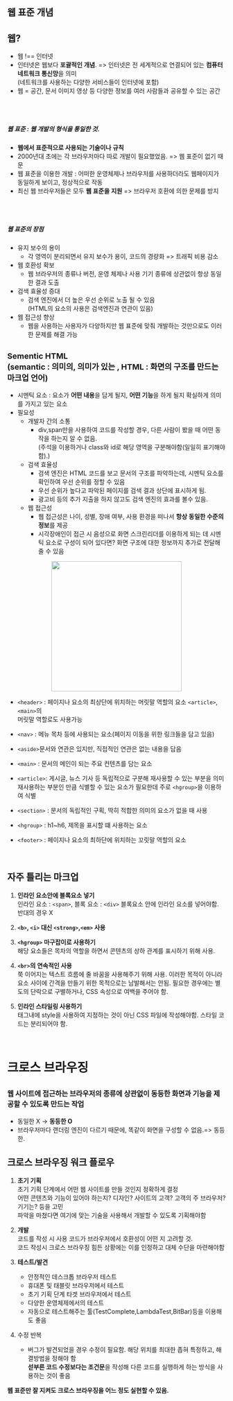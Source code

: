 ## 웹 표준 개념

웹?
-----------

- 웹 !== 인터넷 
- 인터넷은 웹보다 **포괄적인 개념**. => 인터넷은 전 세계적으로 연결되어 있는 **컴퓨터 네트워크 통신망**을 의미   
(네트워크를 사용하는 다양한 서비스들이 인터넷에 포함)
- 웹 = 공간, 문서 이미지 영상 등 다양한 정보를 여러 사람들과 공유할 수 있는 공간
<br>
<br>

##### 웹 표준 : 웹 개발의 형식을 통일한 것.
- **웹에서 표준적으로 사용되는 기술이나 규칙**
- 2000년대 초에는 각 브라우저마다 따로 개발이 필요했었음. => 웹 표준이 없기 때문
- 웹 표준을 이용한 개발 : 어떠한 운영체제나 브라우저를 사용하더라도 웹페이지가 동일하게 보이고, 정상적으로 작동
- 최신 웹 브라우저들은 모두 **웹 표준을 지원** => 브라우저 호환에 의한 문제를 방지
<br>
<br>

##### 웹 표준의 장점
- 유지 보수의 용이
    - 각 영역이 분리되면서 유지 보수가 용이, 코드의 경량화 => 트래픽 비용 감소
- 웹 호환성 확보
    - 웹 브라우저의 종류나 버전, 운영 체제나 사용 기기 종류에 상관없이 항상 동일한 결과 도출
- 검색 효율성 증대
    - 검색 엔진에서 더 높은 우선 순위로 노출 될 수 있음<br>
    (HTML의 요소의 사용은 검색엔진과 연관이 있음)
- 웹 접근성 향상
    - 웹을 사용하는 사용자가 다양하지만 웹 표준에 맞춰 개발하는 것만으로도 이러한 문제를 해결 가능


<span style ="font-size : 18px">Sementic HTML   
(semantic : 의미의, 의미가 있는 , HTML : 화면의 구조를 만드는 마크업 언어)</span>
---
- 시멘틱 요소 : 요소가 **어떤 내용**을 담게 될지, **어떤 기능**을 하게 될지 확실하게 의미를 가지고 있는 요소
- 필요성
    - 개발자 간의 소통
        - div,span만을 사용하여 코드를 작성할 경우, 다른 사람이 봤을 때 어떤 동작을 하는지 알 수 없음.   
        (주석을 이용하거나 class와 id로 해당 영역을 구분해야함(일일히 표기해야함).)
    - 검색 효율성
        - 검색 엔진은 HTML 코드를 보고 문서의 구조를 파악하는데, 시멘틱 요소를 확인하여 우선 순위를 정할 수 있음
        - 우선 순위가 높다고 파악된 페이지를 검색 결과 상단에 표시하게 됨.
        - 광고비 등의 추가 지출을 하지 않고도 검색 엔진의 효과를 볼수 있음.
    - 웹 접근성
        - 웹 접근성은 나이, 성별, 장애 여부, 사용 환경을 떠나서 **항상 동일한 수준의 정보**를 제공
        - 시각장애인이 접근 시 음성으로 화면 스크린리더를 이용하게 되는 데 시멘틱 요소로 구성이 되어 있다면?
          화면 구조에 대한 정보까지 추가로 전달해줄 수 있음
<p align = "center">
<img src = "https://velog.velcdn.com/images/sangbin2/post/f0c30be3-15bd-4e9f-b726-3908a0c60191/image.png" style = "height : 300px;"/></p>

-  `<header>` : 페이지나 요소의 최상단에 위치하는 머릿말 역할의 요소 `<article>`,`<main>`의 
   <br>머릿말 역할로도 사용가능
- `<nav>` : 메뉴 목차 등에 사용되는 요소(페이지 이동을 위한 링크들을 담고 있음)
- `<aside>`문서와 연관은 있지만, 직접적인 연관은 없는 내용을 담음
- `<main>` : 문서의 메인이 되는 주요 컨텐츠를 담는 요소
- `<article>`: 게시글, 뉴스 기사 등 독립적으로 구분해 재사용할 수 있는 부분을 의미<br>재사용하는 부분인 만큼 식별할 수 있는 요소가 필요한데 주로 `<hgroup>`을 이용하여 식별
    
- `<section>` : 문서의 독립적인 구획, 딱히 적합한 의미의 요소가 없을 때 사용
- `<hgroup>` : h1~h6, 제목을 표시할 떄 사용하는 요소
- `<footer>` : 페이지나 요소의 최하단에 위치하는 꼬릿말 역할의 요소

<br>

자주 틀리는 마크업
---
1. **인라인 요소안에 블록요소 넣기**<br>
    인라인 요소 : `<span>`, 블록 요소 : `<div>` 블록요소 안에 인라인 요소를 넣어야함. 반대의 경우 X

2. **`<b>`, `<i>` 대신 `<strong>`,`<em>` 사용**

3. **`<hgroup>` 마구잡이로 사용하기** <br>
해당 요소들은 목차의 역할을 하면서 콘텐츠의 상하 관계를 표시하기 위해 사용.

4. **`<br>`의 연속적인 사용** <br>
쭉 이어지는 텍스트 흐름에 줄 바꿈을 사용해주기 위해 사용. 이러한 목적이 아니라 요소 사이에 간격을 만들기 위한 목적으로는 남발해서는 안됨.
필요한 경우에는 별도의 단락으로 구별하거나, CSS 속성으로 여백을 주어야 함.

5. **인라인 스타일링 사용하기**<br>
태그내에 style을 사용하여 지정하는 것이 아닌 CSS 파일에 작성해야함. 스타일 코드는 분리되어야 함.

<br>

크로스 브라우징
===
<span style = "font-size : 16px">웹 사이트에 접근하는 브라우저의 종류에 상관없이 동등한 화면과 기능을 제공할 수 있도록 만드는 작업</span>
-

- 동일한 X -> **동등한 O**
- 브라우저마다 랜더링 엔진이 다르기 때문에, 똑같이 화면을 구성할 수 없음.=> 동등한. 

크로스 브라우징 워크 플로우
-

1. **초기 기획**   
초기 기획 단계에서 어떤 웹 사이트를 만들 것인지 정확하게 결정  
어떤 콘텐츠와 기능이 있어야 하는지? 디자인? 사이트의 고객? 고객의 주 브라우저? 기기는? 등을 고민  
파악을 마쳤다면 여기에 맞는 기술을 사용해서 개발할 수 있도록 기획해야함

2. **개발**  
코드를 작성 시 사용 코드가 브라우저에서 호환성이 어떤 지 고려할 것.  
코드 작성시 크로스 브라우징 힘든 상황에는 이를 인정하고 대체 수단을 마련해야함

3. **테스트/발견**  
    - 안정적인 데스크톱 브라우저 테스트
    - 휴대폰 및 태블릿 브라우저에서 테스트
    - 초기 기획 단계 타겟 브라우저에서 테스트
    - 다양한 운영체제에서의 테스트
    - 자동으로 테스트해주는 툴(TestComplete,LambdaTest,BitBar)등을 이용해도 좋음

4. 수정 반복 
    - 버그가 발견되었을 경우 수정이 필요함. 해당 위치를 최대한 좁혀 특정하고, 해결방법을 정해야 함   
    **섣부른 코드 수정보다는 조건문**을 작성해 다른 코드를 실행하게 하는 방식을 사용하는 것이 좋음 

**웹 표준만 잘 지켜도 크로스 브라우징을 어느 정도 실현할 수 있음.**